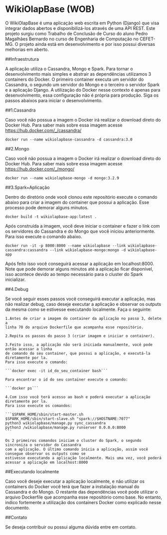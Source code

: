 # WikiOlapBase (WOB)

O WikiOlapBase é uma aplicação web escrita em Python (Django) que visa integrar dados abertos 
e disponibilizá-los através de uma API REST. Este projeto surgiu como Trabalho de Conclusão de 
Curso do aluno Pedro Magalhães Bernardo no curso de Engenharia de Computação no CEFET-MG. 
O projeto ainda está em desenvolvimento e por isso possui diversas melhorias em aberto.

##Infraestrutura

A aplicação utiliza o Cassandra, Mongo e Spark.
Para tornar o desenvolvimento mais simples e abstrair as dependências utilizamos 3 containers 
do Docker. O primeiro container executa um servidor do Cassandra, o segundo um servidor do 
Mongo e o terceiro o servidor Spark e a aplicação Django. A utilização do Docker nesse contexto
é apenas para desenvolvimento, essa configuração não é própria para produção.  Siga os passos
abaixos para iniciar o desenvolvimento.

##1.Cassandra

Caso você não possua a imagem o Docker irá realizar o download direto do Docker Hub.
Para saber mais sobre essa imagem acesse https://hub.docker.com/_/cassandra/

```docker run --name wikiolapbase-cassandra -d cassandra:3.0```

##2.Mongo

Caso você não possua a imagem o Docker irá realizar o download direto do Docker Hub.
Para saber mais sobre essa imagem acesse https://hub.docker.com/_/mongo/

```docker run --name wikiolapbase-mongo -d mongo:3.2.9```

##3.Spark+Aplicação

Dentro do diretório onde você clonou este repositório execute o comando abaixo para
criar a imagem do container que possui a aplicação. Esse processo pode demorar alguns minutos.


```docker build -t wikiolapbase-app:latest . ```


Após construída a imagem, você deve iniciar o container e fazer o link com os servidores do
Cassandra e do Mongo que você iniciou anteriormente. Para isso execute o comando abaixo.

```docker run -it -p 8000:8000 --name wikiolapbase --link wikiolapbase-cassandra:cassandra --link wikiolapbase-mongo:mongo -d wikiolapbase-app```

Após feito isso você conseguirá acessar a aplicação em localhost:8000. Note que pode demorar
alguns minutos até a aplicação ficar disponível, isso acontece devido ao tempo necessário
para o cluster do Spark inicializar. 


##4.Debug

Se você seguir esses passos você conseguirá executar a aplicação, mas não realizar debug,
caso deseje executar a aplicação e observar os outputs da mesma como se estivesse executando
localmente. Faça o seguinte:

    1.Antes de criar a imagem do container da aplicação no passo 3, delete a 
    linha 70 do arquivo Dockerfile que acompanha esse repositório.
    
    2.Repita os passos do passo 3 (criar imagem e iniciar o container).

    3.Feito isso, a aplicação não será iniciada manualmente, você pode então acessar a linha
    de comando do seu container, que possui a aplicação, e executá-la diretamente por la. 
    Para isso execute o comando:

    ```docker exec -it id_do_seu_container bash```

    Para encontrar o id do seu container execute o comando:

    ```docker ps```

    4.Com isso você terá acesso ao bash e poderá executar a aplicação diretamente por la.
    Para isso execute os comandos:

    ```$SPARK_HOME/sbin/start-master.sh
    $SPARK_HOME/sbin/start-slave.sh "spark://$HOSTNAME:7077"
    python3 wikiolapbase/manage.py sync_cassandra
    python3 /wikiolapbase/manage.py runserver 0.0.0.0:8000
    ```

    Os 2 primeiros comandos iniciam o cluster do Spark, o segundo sincroniza o servidor do Cassandra
    com a aplicação. O último comando inicia a aplicação, assim você consegue observar os outputs como se
    estivesse executando a aplicação localmente. Mais uma vez, você poderá acessar a aplicação em localhost:8000

##Executando localmente

Caso você deseje executar a aplicação localmente, e não utilizar os containers do Docker
você terá que fazer a instalação manual do Cassandra e do Mongo. O restante das dependências
você pode utilizar o arquivo Dockerfile que acompanha esse repositório como base. No entanto,
indico fortemente a utilização dos containers Docker como explicado nesse documento.

##Contato

Se deseja contribuir ou possui alguma dúvida entre em contato.
